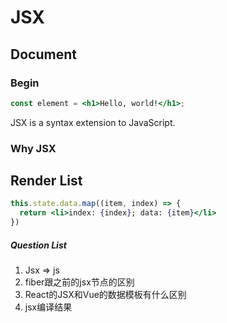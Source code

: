 # JSX

## Document

### Begin

```jsx
const element = <h1>Hello, world!</h1>;
```

JSX  is a syntax extension to JavaScript.

### Why JSX



## Render List

```jsx
this.state.data.map((item, index) => {
  return <li>index: {index}; data: {item}</li>
})
```



##### Question List

1. Jsx => js
2. fiber跟之前的jsx节点的区别
3. React的JSX和Vue的数据模板有什么区别
4.  jsx编译结果

